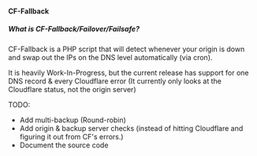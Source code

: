 #### CF-Fallback
##### What is CF-Fallback/Failover/Failsafe?

CF-Fallback is a PHP script that will detect whenever your origin is down and swap out the IPs on the DNS level automatically (via cron).

It is heavily Work-In-Progress, but the current release has support for one DNS record & every Cloudflare error (It currently only looks at the Cloudflare status, not the origin server)

TODO:

* Add multi-backup (Round-robin)
* Add origin & backup server checks (instead of hitting Cloudflare and figuring it out from CF's errors.)
* Document the source code

